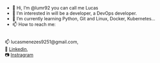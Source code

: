 - 👋 Hi, I’m @lumr92 you can call me Lucas 
- 👀 I’m interested in will be a developer, a DevOps developer.
- 🌱 I’m currently learning Python, Git and Linux, Docker, Kubernetes...
- 📫 How to reach me:
<br>
📫 lucasmenezes9251@gmail.com,
<br>
👔 <a href="https://www.linkedin.com/in/lucas-de-menezes-rodrigues-12847a108/">Linkedin</a>,
<br>
📷 <a href="https://www.instagram.com/_lumr/">Instragram</a>

<!---
lumr92/lumr92 is a ✨ special ✨ repository because its `README.md` (this file) appears on your GitHub profile.
You can click the Preview link to take a look at your changes.
--->
